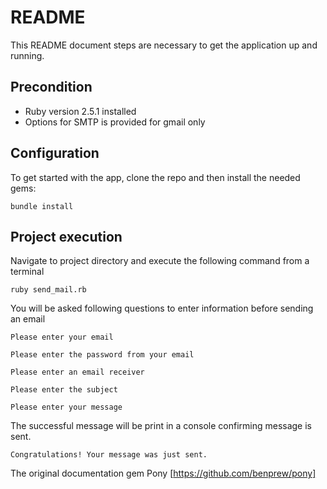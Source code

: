 # README

This README document steps are necessary to get the application up and running.

## Precondition 
* Ruby version 2.5.1 installed
* Options for SMTP is provided for gmail only

## Configuration
To get started with the app, clone the repo and then install the needed gems:
````
bundle install
````

## Project execution
Navigate to project directory and execute the following command from a terminal 
````
ruby send_mail.rb
````
You will be asked following questions to enter information before sending an email
````
Please enter your email

Please enter the password from your email

Please enter an email receiver

Please enter the subject

Please enter your message
````
The successful message will be print in a console confirming message is sent.
````
Congratulations! Your message was just sent.
````

The original documentation gem Pony [https://github.com/benprew/pony]